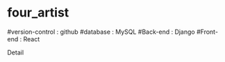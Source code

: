 # four_artist

#version-control : github
#database : MySQL
#Back-end : Django
#Front-end : React

Detail
